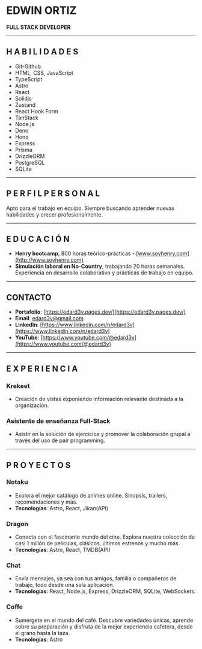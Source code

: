 # EDWIN ORTIZ

**FULL STACK DEVELOPER**

---

## H A B I L I D A D E S

- Git-Github
- HTML, CSS, JavaScript
- TypeScript
- Astro
- React
- Solidjs
- Zustand
- React Hook Form
- TanStack
- Node.js
- Deno
- Hono
- Express
- Prisma
- DrizzleORM
- PostgreSQL
- SQLite

---

## P E R F I L P E R S O N A L

Apto para el trabajo en equipo. Siempre buscando aprender nuevas habilidades y crecer profesionalmente.

---

## E D U C A C I Ó N

- **Henry bootcamp**, 800 horas teórico-prácticas - [www.soyhenry.com](http://www.soyhenry.com)
- **Simulación laboral en No-Country**, trabajando 20 horas semanales. Experiencia en desarrollo colaborativo y prácticas de trabajo en equipo.

---

## CONTACTO

- **Portafolio**: [https://edard3v.pages.dev/](https://edard3v.pages.dev/)
- **Email**: edard3v@gmail.com
- **LinkedIn**: [https://www.linkedin.com/n/edard3v](https://www.linkedin.com/n/edard3v)
- **YouTube**: [https://www.youtube.com/@edard3v](https://www.youtube.com/@edard3v)

---

## E X P E R I E N C I A

### **Krekeet**

- Creación de vistas exponiendo información relevante destinada a la organización.

### **Asistente de enseñanza Full-Stack**

- Asistir en la solución de ejercicios y promover la colaboración grupal a través del uso de pair programming.

---

## P R O Y E C T O S

### **Notaku**

- Explora el mejor catálogo de animes online. Sinopsis, trailers, recomendaciones y más.
- **Tecnologías**: Astro, React, Jikan(API)

### **Dragon**

- Conecta con el fascinante mundo del cine. Explora nuestra colección de casi 1 millón de películas, clásicos, últimos estrenos y mucho más.
- **Tecnologías**: Astro, React, TMDB(API)

### **Chat**

- Envía mensajes, ya sea con tus amigos, familia o compañeros de trabajo, todo desde una sola aplicación.
- **Tecnologías**: React, Node.js, Express, DrizzleORM, SQLite, WebSockets.

### **Coffe**

- Sumérgete en el mundo del café. Descubre variedades únicas, aprende sobre su preparación y disfruta de la mejor experiencia cafetera, desde el grano hasta la taza.
- **Tecnologías**: Astro

